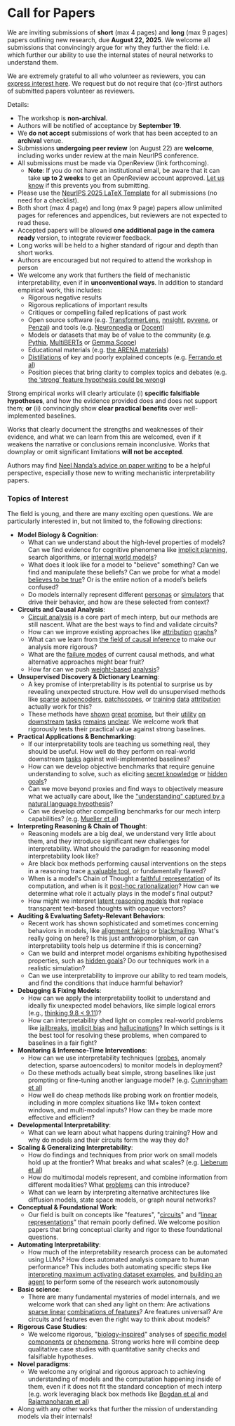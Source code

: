 # Call for Papers
We are inviting submissions of **short** (max 4 pages) and **long** (max 9 pages) papers outlining new research, due **August 22, 2025**. We welcome all submissions that convincingly argue for why they further the field: i.e. which further our ability to use the internal states of neural networks to understand them. 

We are extremely grateful to all who volunteer as reviewers, you can [express interest here](https://www.google.com/url?q=https://docs.google.com/forms/d/e/1FAIpQLSdiw1SJllzoTz_nqzDTzTOGb9DV3W_truQyh-WvYj_QGIi7Mg/viewform?usp%3Ddialog&sa=D&source=editors&ust=1754071744948095&usg=AOvVaw36m8MgO9IQJcbxNjWMwlgW). We request but do not require that (co-)first authors of submitted papers volunteer as reviewers. 

Details: 
* The workshop is **non-archival**.
* Authors will be notified of acceptance by **September 19**.
* We **do not accept** submissions of work that has been accepted to an **archival** venue.
* Submissions **undergoing peer review** (on August 22) are **welcome**, including works under review at the main NeurIPS conference.
* All submissions must be made via OpenReview (link forthcoming).
  * **Note**: If you do not have an institutional email, be aware that it can take **up to 2 weeks** to get an OpenReview account approved. [Let us know](mailto:neurips2025@mechinterpworkshop.com) if this prevents you from submitting.
* Please use the [NeurIPS 2025 LaTeX Template](https://www.google.com/url?q=https://media.neurips.cc/Conferences/NeurIPS2025/Styles.zip&sa=D&source=editors&ust=1754071744950164&usg=AOvVaw34CG9fNiQupSZwtoyuW6w5) for all submissions (no need for a checklist).
* Both short (max 4 page) and long (max 9 page) papers allow unlimited pages for references and appendices, but reviewers are not expected to read these.
* Accepted papers will be allowed **one additional page in the camera ready** version, to integrate reviewer feedback.
* Long works will be held to a higher standard of rigour and depth than short works.
* Authors are encouraged but not required to attend the workshop in person
* We welcome any work that furthers the field of mechanistic interpretability, even if in **unconventional ways**. In addition to standard empirical work, this includes:
  * Rigorous negative results
  * Rigorous replications of important results
  * Critiques or compelling failed replications of past work
  * Open source software (e.g. [TransformerLens](https://www.google.com/url?q=https://github.com/neelnanda-io/TransformerLens&sa=D&source=editors&ust=1754071744951926&usg=AOvVaw0W4A9Xw0EuaqwU5eJr8n8J), [nnsight](https://www.google.com/url?q=https://github.com/ndif-team/nnsight&sa=D&source=editors&ust=1754071744952047&usg=AOvVaw3CkqlgK3mqQ8rZmS2RfLYV), [pyvene](https://www.google.com/url?q=https://github.com/stanfordnlp/pyvene/tree/main/pyvene/models/mlp&sa=D&source=editors&ust=1754071744952172&usg=AOvVaw22dTL8yYoN3CNdhC0K7bu5), or [Penzai](https://www.google.com/url?q=https://github.com/google-deepmind/penzai&sa=D&source=editors&ust=1754071744952294&usg=AOvVaw1mLpDO7Fvj7Q6_T1e_D1Di)) and tools (e.g. [Neuronpedia](https://www.google.com/url?q=http://neuronpedia.org&sa=D&source=editors&ust=1754071744952473&usg=AOvVaw1bzVBE0vn1ZNv9f6ZAs_t2) or [Docent](https://www.google.com/url?q=https://transluce.org/introducing-docent&sa=D&source=editors&ust=1754071744952607&usg=AOvVaw2BLgC7unb3lzejx1R2oJEF))
  * Models or datasets that may be of value to the community (e.g. [Pythia](https://www.google.com/url?q=https://arxiv.org/abs/2304.01373&sa=D&source=editors&ust=1754071744952869&usg=AOvVaw1YMdFg7Fx7d_UUh3KetZF3), [MultiBERTs](https://www.google.com/url?q=https://arxiv.org/abs/2106.16163&sa=D&source=editors&ust=1754071744952978&usg=AOvVaw0XMIKQMLAWisZ43iCo1_pG) or [Gemma Scope](https://www.google.com/url?q=https://arxiv.org/abs/2408.05147&sa=D&source=editors&ust=1754071744953085&usg=AOvVaw37X4zwHkRhSddym7bMgE_A))
  * Educational materials (e.g. [the ARENA materials](https://www.google.com/url?q=https://arena3-chapter1-transformer-interp.streamlit.app/&sa=D&source=editors&ust=1754071744953392&usg=AOvVaw0hspy3cLESDXzVec-UbCS_))
  * [Distillations](https://www.google.com/url?q=https://distill.pub/2017/research-debt/&sa=D&source=editors&ust=1754071744953573&usg=AOvVaw1i8H2z9KRCb_LZdIA-Cn_j) of key and poorly explained concepts (e.g. [Ferrando et al](https://www.google.com/url?q=https://arxiv.org/abs/2405.00208&sa=D&source=editors&ust=1754071744953755&usg=AOvVaw2ujKt9RBffkPLJoYEJzpnV))
  * Position pieces that bring clarity to complex topics and debates (e.g. [the ‘strong’ feature hypothesis could be wrong](https://www.google.com/url?q=https://www.alignmentforum.org/posts/tojtPCCRpKLSHBdpn/the-strong-feature-hypothesis-could-be-wrong&sa=D&source=editors&ust=1754071744954151&usg=AOvVaw3TXWLBfrd7GpGZiQPyPv3G))

Strong empirical works will clearly articulate (i) **specific falsifiable hypotheses**, and how the evidence provided does and does not support them; **or** (ii) convincingly show **clear practical benefits** over well-implemented baselines. 

Works that clearly document the strengths and weaknesses of their evidence, and what we can learn from this are welcomed, even if it weakens the narrative or conclusions remain inconclusive. Works that downplay or omit significant limitations **will not be accepted**. 

Authors may find [Neel Nanda’s advice on paper writing](https://www.google.com/url?q=https://www.alignmentforum.org/posts/eJGptPbbFPZGLpjsp/highly-opinionated-advice-on-how-to-write-ml-papers&sa=D&source=editors&ust=1754071744955700&usg=AOvVaw1WN20z0p1xwtrhb7BJxzy8) to be a helpful perspective, especially those new to writing mechanistic interpretability papers. 
### Topics of Interest
The field is young, and there are many exciting open questions. We are particularly interested in, but not limited to, the following directions: 
* **Model Biology & Cognition**:
  * What can we understand about the high-level properties of models? Can we find evidence for cognitive phenomena like [implicit planning](https://www.google.com/url?q=https://transformer-circuits.pub/2025/attribution-graphs/biology.html%23dives-poems&sa=D&source=editors&ust=1754071744956735&usg=AOvVaw357UFonY76BrNPPJzCpq42), search algorithms, or [internal world models](https://www.google.com/url?q=https://arxiv.org/abs/2210.13382&sa=D&source=editors&ust=1754071744956945&usg=AOvVaw2lntkhYFbnCqfK55OwVK-J)?
  * What does it look like for a model to "believe" something? Can we find and manipulate these beliefs? Can we probe for what a model [believes to be true](https://www.google.com/url?q=https://arxiv.org/abs/2310.06824&sa=D&source=editors&ust=1754071744957307&usg=AOvVaw223z5txyIswucjtEApi0Vi)? Or is the entire notion of a model’s beliefs confused?
  * Do models internally represent different [personas](https://www.google.com/url?q=https://arxiv.org/abs/2406.12094&sa=D&source=editors&ust=1754071744957611&usg=AOvVaw0NhwKiAyvRrTtumPzPgUsi) or [simulators](https://www.google.com/url?q=https://www.nature.com/articles/s41586-023-06647-8&sa=D&source=editors&ust=1754071744957742&usg=AOvVaw3pK-Sse-dOAGeRxO0pKAs9) that drive their behavior, and how are these selected from context?
* **Circuits and Causal Analysis**:
  * [Circuit analysis](https://www.google.com/url?q=https://distill.pub/2020/circuits/zoom-in/&sa=D&source=editors&ust=1754071744958132&usg=AOvVaw0pX_gIH9muqA8JzBB6gpCL) is a core part of mech interp, but our methods are still nascent. What are the best ways to find and validate circuits?
  * How can we improve existing approaches like [attribution](https://www.google.com/url?q=https://arxiv.org/abs/2406.11944&sa=D&source=editors&ust=1754071744958526&usg=AOvVaw2WrjG57x287kVEWn-BZgI1) [graphs](https://www.google.com/url?q=https://transformer-circuits.pub/2025/attribution-graphs/methods.html&sa=D&source=editors&ust=1754071744958721&usg=AOvVaw1U3aWywm11KRr9q4dujyhw)?
  * What can we learn from [the field of causal inference](https://www.google.com/url?q=https://arxiv.org/abs/2407.04690&sa=D&source=editors&ust=1754071744958968&usg=AOvVaw2hShUUMA2MxnotKkTmN9IU) to make our analysis more rigorous?
  * What are the [failure modes](https://www.google.com/url?q=https://arxiv.org/abs/2307.15771&sa=D&source=editors&ust=1754071744959186&usg=AOvVaw1ZjUDOfK5V1eu6Lr8lIEpz) of current causal methods, and what alternative approaches might bear fruit?
  * How far can we push [weight-based](https://www.google.com/url?q=https://arxiv.org/abs/2301.05217&sa=D&source=editors&ust=1754071744959480&usg=AOvVaw2hFW1pGOMfld0psBcw82tv) [analysis](https://www.google.com/url?q=https://arxiv.org/abs/2410.08417&sa=D&source=editors&ust=1754071744959582&usg=AOvVaw3MMvYQOg_5YDItBxC_TuNP)?
* **Unsupervised Discovery & Dictionary Learning**:
  * A key promise of interpretability is its potential to surprise us by revealing unexpected structure. How well do unsupervised methods like [sparse](https://www.google.com/url?q=https://arxiv.org/abs/2103.15949&sa=D&source=editors&ust=1754071744960048&usg=AOvVaw3JyfYjHyM7QD38dd2HZGT-) [autoencoders](https://www.google.com/url?q=https://transformer-circuits.pub/2023/monosemantic-features&sa=D&source=editors&ust=1754071744960156&usg=AOvVaw17cddjhtug6OtIq1X0mfID), [patch](https://www.google.com/url?q=https://arxiv.org/abs/2401.06102&sa=D&source=editors&ust=1754071744960226&usg=AOvVaw0RyS7HsVhAD3HteSB6IbEO)[scopes](https://www.google.com/url?q=https://arxiv.org/abs/2403.10949v2&sa=D&source=editors&ust=1754071744960275&usg=AOvVaw3-Q_e_ivNOzuZuPBYRpRiY), or [training](https://www.google.com/url?q=https://proceedings.mlr.press/v70/koh17a?ref%3Dhttps://githubhelp.com&sa=D&source=editors&ust=1754071744960364&usg=AOvVaw18pD_ZVU3o8iAFiq424rzU) [data](https://www.google.com/url?q=https://arxiv.org/abs/2308.03296&sa=D&source=editors&ust=1754071744960449&usg=AOvVaw0Rj9ejY9gWVNqa9z2v0eKX) [attribution](https://www.google.com/url?q=https://arxiv.org/abs/2205.11482&sa=D&source=editors&ust=1754071744960517&usg=AOvVaw2tufTFOrWiE21JBCGMimAe) actually work for this?
  * These methods have [shown](https://www.google.com/url?q=https://transformer-circuits.pub/2024/scaling-monosemanticity/index.html&sa=D&source=editors&ust=1754071744960689&usg=AOvVaw1BUKkZVdngWtJ2xHfXUW5L) [great](https://www.google.com/url?q=https://transformer-circuits.pub/2025/attribution-graphs/biology.html&sa=D&source=editors&ust=1754071744960774&usg=AOvVaw1AtRGGqsHVA3TlDT4vyrJ7) [promise](https://www.google.com/url?q=https://arxiv.org/abs/2503.10965&sa=D&source=editors&ust=1754071744960839&usg=AOvVaw3KWvFs5jSsexr7uQ6cliL7), but their [utility](https://www.google.com/url?q=https://arxiv.org/abs/2502.16681&sa=D&source=editors&ust=1754071744960923&usg=AOvVaw1DcwTdX23TZYDb5YFc-Atr) [on](https://www.google.com/url?q=https://www.tilderesearch.com/blog/sieve&sa=D&source=editors&ust=1754071744960987&usg=AOvVaw3cDw_PlAxu-aXvRUBWPGJ1) [downstream](https://www.google.com/url?q=https://arxiv.org/abs/2501.17148&sa=D&source=editors&ust=1754071744961051&usg=AOvVaw3MWjgfHDHhSOGd-TH6VglD) [tasks](https://www.google.com/url?q=https://transformer-circuits.pub/2024/features-as-classifiers/index.html&sa=D&source=editors&ust=1754071744961138&usg=AOvVaw1RFoKei083R0IlxmvpFyWq) [remains](https://www.google.com/url?q=https://arxiv.org/abs/2502.04382&sa=D&source=editors&ust=1754071744961202&usg=AOvVaw1SpTKU0vcAaZqV_yOV0BCW) [unclear](https://www.google.com/url?q=https://www.alignmentforum.org/posts/4uXCAJNuPKtKBsi28/negative-results-for-saes-on-downstream-tasks&sa=D&source=editors&ust=1754071744961338&usg=AOvVaw2INKu6UiA0PABkwvr-CB27). We welcome work that rigorously tests their practical value against strong baselines.
* **Practical Applications & Benchmarking**:
  * If our interpretability tools are teaching us something real, they should be useful. How well do they perform on real-world downstream [tasks](https://www.google.com/url?q=https://www.lesswrong.com/posts/wGRnzCFcowRCrpX4Y/downstream-applications-as-validation-of-interpretability&sa=D&source=editors&ust=1754071744961761&usg=AOvVaw3QtX5fAweNqvxtfMtwkv6X) against well-implemented baselines?
  * How can we develop objective benchmarks that require genuine understanding to solve, such as eliciting [secret knowledge](https://www.google.com/url?q=https://arxiv.org/abs/2505.14352&sa=D&source=editors&ust=1754071744961979&usg=AOvVaw2pC4L0aUR1LqKe5byT8U2o) or [hidden goals](https://www.google.com/url?q=https://arxiv.org/abs/2503.10965&sa=D&source=editors&ust=1754071744962047&usg=AOvVaw3jfGAAUvZyxDTaffJ9do6p)?
  * Can we move beyond proxies and find ways to objectively measure what we actually care about, like the ["understanding" captured by a natural language hypothesis](https://www.google.com/url?q=https://arxiv.org/abs/2502.04382&sa=D&source=editors&ust=1754071744962272&usg=AOvVaw1n4WeG3W57wc0tHjQH0OXi)?
  * Can we develop other compelling benchmarks for our mech interp capabilities? (e.g. [Mueller et al](https://www.google.com/url?q=https://arxiv.org/abs/2504.13151&sa=D&source=editors&ust=1754071744962438&usg=AOvVaw3VjFSpH0g-182kWWR_FCUB))
* **Interpreting Reasoning & Chain of Thought**:
  * Reasoning models are a big deal, we understand very little about them, and they introduce significant new challenges for interpretability. What should the paradigm for reasoning model interpretability look like?
  * Are black box methods performing causal interventions on the steps in a reasoning trace [a valuable tool](https://www.google.com/url?q=https://arxiv.org/abs/2506.19143&sa=D&source=editors&ust=1754071744962961&usg=AOvVaw38Qz1N9xSubgUnIQ-p1Yli), or fundamentally flawed?
  * When is a model's Chain of Thought a [faithful representation](https://www.google.com/url?q=https://arxiv.org/abs/2305.04388&sa=D&source=editors&ust=1754071744963127&usg=AOvVaw2JH71tus-cTqOs4RIFO3MI) of its computation, and when is it [post-hoc rationalization](https://www.google.com/url?q=https://arxiv.org/abs/2503.08679&sa=D&source=editors&ust=1754071744963235&usg=AOvVaw3hxu0tDfFWiERf-JoviQ76)? How can we determine what role it actually plays in the model's final output?
  * How might we interpret [latent reasoning models](https://www.google.com/url?q=https://arxiv.org/abs/2412.06769&sa=D&source=editors&ust=1754071744963423&usg=AOvVaw2AVWpQsKH_PCOaVXDF3Ozj) that replace transparent text-based thoughts with opaque vectors?
* **Auditing & Evaluating Safety-Relevant Behaviors**:
  * Recent work has shown sophisticated and sometimes concerning behaviors in models, like [alignment faking](https://www.google.com/url?q=https://arxiv.org/abs/2412.14093&sa=D&source=editors&ust=1754071744963756&usg=AOvVaw3KrBZtbks8cTNqphzFMQtt) or [blackmailing](https://www.google.com/url?q=https://www.anthropic.com/research/agentic-misalignment&sa=D&source=editors&ust=1754071744963839&usg=AOvVaw0VslyN7--9l61Hmye9gh-0). What's really going on here? Is this just anthropomorphism, or can interpretability tools help us determine if this is concerning?
  * Can we build and interpret model organisms exhibiting hypothesised properties, such as [hidden goals](https://www.google.com/url?q=https://arxiv.org/abs/2503.10965&sa=D&source=editors&ust=1754071744964139&usg=AOvVaw1ISlCLjyZpCJrRqG8Y9O-c)? Do our techniques work in a realistic simulation?
  * Can we use interpretability to improve our ability to red team models, and find the conditions that induce harmful behavior?
* **Debugging & Fixing Models**:
  * How can we apply the interpretability toolkit to understand and ideally fix unexpected model behaviors, like simple logical errors (e.g., [thinking 9.8 < 9.11](https://www.google.com/url?q=https://transluce.org/observability-interface&sa=D&source=editors&ust=1754071744964626&usg=AOvVaw2QnPVa1456nSWvqXzqeSWb))?
  * How can interpretability shed light on complex real-world problems like [jailbreaks](https://www.google.com/url?q=https://transformer-circuits.pub/2025/attribution-graphs/biology.html%23dives-jailbreak&sa=D&source=editors&ust=1754071744964813&usg=AOvVaw02JCBVJPlDIxxdcQ3h9Os6), [implicit bias](https://www.google.com/url?q=https://arxiv.org/abs/2506.10922&sa=D&source=editors&ust=1754071744964905&usg=AOvVaw0gzxIpDLJeLQ4WKAtCta1Z) and [hallucinations](https://www.google.com/url?q=https://arxiv.org/abs/2411.14257&sa=D&source=editors&ust=1754071744964981&usg=AOvVaw3k6lu7BxxNI1jGFYFhGvBA)? In which settings is it the best tool for resolving these problems, when compared to baselines in a fair fight?
* **Monitoring & Inference-Time Interventions**:
  * How can we use interpretability techniques ([probes](https://www.google.com/url?q=https://arxiv.org/abs/2102.12452&sa=D&source=editors&ust=1754071744965344&usg=AOvVaw3s1xcHf6N1FKRXTnfwK1is), anomaly detection, sparse autoencoders) to monitor models in deployment?
  * Do these methods actually beat simple, strong baselines like just prompting or fine-tuning another language model? (e.g. [Cunningham et al](https://www.google.com/url?q=https://alignment.anthropic.com/2025/cheap-monitors/&sa=D&source=editors&ust=1754071744965634&usg=AOvVaw22bSveOEOKF3hkujtZ9uvZ))
  * How well do cheap methods like probing work on frontier models, including in more complex situations like 1M+ token context windows, and multi-modal inputs? How can they be made more effective and efficient?
* **Developmental Interpretability**:
  * What can we learn about what happens during training? How and why do models and their circuits form the way they do?
* **Scaling & Generalizing Interpretability**:
  * How do findings and techniques from prior work on small models hold up at the frontier? What breaks and what scales? (e.g. [Lieberum et al](https://www.google.com/url?q=https://arxiv.org/abs/2307.09458&sa=D&source=editors&ust=1754071744966422&usg=AOvVaw3KqpDdt2bYYkzKbYdIlgUH))
  * How do multimodal models represent, and combine information from different modalities? What [problems](https://www.google.com/url?q=https://openreview.net/pdf?id%3DVUhRdZp8ke&sa=D&source=editors&ust=1754071744966630&usg=AOvVaw33UEEIiou3Fp_zF7dBJHma) can this introduce?
  * What can we learn by interpreting alternative architectures like diffusion models, state space models, or graph neural networks?
* **Conceptual & Foundational Work**:
  * Our field is built on concepts like "features", "[circuits](https://www.google.com/url?q=https://distill.pub/2020/circuits/zoom-in/&sa=D&source=editors&ust=1754071744967020&usg=AOvVaw070Pn9faSmqIqOIp8E_kN6)" and “[linear representations](https://www.google.com/url?q=https://transformer-circuits.pub/2024/july-update/index.html%23linear-representations&sa=D&source=editors&ust=1754071744967129&usg=AOvVaw2q1lgHuiboWh21J6VvV8eD)” that remain poorly defined. We welcome position papers that bring conceptual clarity and rigor to these foundational questions.
* **Automating Interpretability**:
  * How much of the interpretability research process can be automated using LLMs? How does automated analysis compare to human performance? This includes both automating specific steps like [interpreting maximum activating dataset examples](https://www.google.com/url?q=https://openaipublic.blob.core.windows.net/neuron-explainer/paper/index.html&sa=D&source=editors&ust=1754071744967673&usg=AOvVaw16Sy6Tre7NOXSSsD0pV4VI), and [building an agent](https://www.google.com/url?q=https://arxiv.org/abs/2404.14394&sa=D&source=editors&ust=1754071744967763&usg=AOvVaw2-eho4uPch1rvUMH_wKTga) to perform some of the research work autonomously
* **Basic science**:
  * There are many fundamental mysteries of model internals, and we welcome work that can shed any light on them: Are activations [sparse linear](https://www.google.com/url?q=https://arxiv.org/abs/1601.03764&sa=D&source=editors&ust=1754071744968195&usg=AOvVaw36JL6jmBSxtNF-8lCavkXh) [combinations of features](https://www.google.com/url?q=https://transformer-circuits.pub/2022/toy_model/index.html&sa=D&source=editors&ust=1754071744968339&usg=AOvVaw2CCIJMCqYTGDq0EPMdkBtt)? Are features universal? Are circuits and features even the right way to think about models?
* **Rigorous Case Studies**:
  * We welcome rigorous, "[biology-inspired](https://www.google.com/url?q=https://distill.pub/2020/circuits/curve-circuits/&sa=D&source=editors&ust=1754071744968750&usg=AOvVaw3Vil0AabFfs5BW2ROjiwVB)" analyses of [specific model](https://www.google.com/url?q=https://arxiv.org/abs/2310.04625&sa=D&source=editors&ust=1754071744968878&usg=AOvVaw2WY9Ds1FUiykMakFSJhRme) [components](https://www.google.com/url?q=https://transformer-circuits.pub/2024/scaling-monosemanticity/index.html&sa=D&source=editors&ust=1754071744969006&usg=AOvVaw2T2sArvME8T62IkMlurM2y) [or](https://www.google.com/url?q=https://arxiv.org/abs/2305.01610&sa=D&source=editors&ust=1754071744969084&usg=AOvVaw27ay9TtQifn6KKDFOqta8T) [phenomena](https://www.google.com/url?q=https://arxiv.org/abs/2306.09346&sa=D&source=editors&ust=1754071744969215&usg=AOvVaw347DvXmd6NffZ4TLqTW1ol). Strong works here will combine deep qualitative case studies with quantitative sanity checks and falsifiable hypotheses.
* **Novel paradigms**:
  * We welcome any original and rigorous approach to achieving understanding of models and the computation happening inside of them, even if it does not fit the standard conception of mech interp (e.g. work leveraging black box methods like [Bogdan et al](https://www.google.com/url?q=https://arxiv.org/abs/2506.19143&sa=D&source=editors&ust=1754071744969745&usg=AOvVaw2_HwTxWBsJ-vPLVVDFlFrS) and [Rajamanoharan et al](https://www.google.com/url?q=https://www.alignmentforum.org/posts/wnzkjSmrgWZaBa2aC/self-preservation-or-instruction-ambiguity-examining-the&sa=D&source=editors&ust=1754071744969883&usg=AOvVaw0gGNvoyWSRpsWfYXT2yqGb))
* Along with any other works that further the mission of understanding models via their internals!